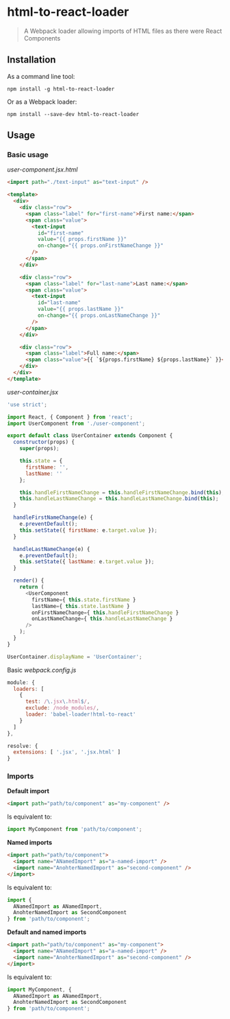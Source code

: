 # html-to-react-loader

> A Webpack loader allowing imports of HTML files as there were React Components

## Installation

As a command line tool:

```
npm install -g html-to-react-loader
```

Or as a Webpack loader:

```
npm install --save-dev html-to-react-loader
```

## Usage

### Basic usage

_user-component.jsx.html_

```html
<import path="./text-input" as="text-input" />

<template>
  <div>
    <div class="row">
      <span class="label" for="first-name">First name:</span>
      <span class="value">
        <text-input
          id="first-name"
          value="{{ props.firstName }}"
          on-change="{{ props.onFirstNameChange }}"
        />
      </span>
    </div>

    <div class="row">
      <span class="label" for="last-name">Last name:</span>
      <span class="value">
        <text-input
          id="last-name"
          value="{{ props.lastName }}"
          on-change="{{ props.onLastNameChange }}"
        />
      </span>
    </div>

    <div class="row">
      <span class="label">Full name:</span>
      <span class="value">{{ `${props.firstName} ${props.lastName}` }}</span>
    </div>
  </div>
</template>
```

_user-container.jsx_

```js
'use strict';

import React, { Component } from 'react';
import UserComponent from './user-component';

export default class UserContainer extends Component {
  constructor(props) {
    super(props);

    this.state = {
      firstName: '',
      lastName: ''
    };

    this.handleFirstNameChange = this.handleFirstNameChange.bind(this);
    this.handleLastNameChange = this.handleLastNameChange.bind(this);
  }

  handleFirstNameChange(e) {
    e.preventDefault();
    this.setState({ firstName: e.target.value });
  }

  handleLastNameChange(e) {
    e.preventDefault();
    this.setState({ lastName: e.target.value });
  }

  render() {
    return (
      <UserComponent
        firstName={ this.state.firstName }
        lastName={ this.state.lastName }
        onFirstNameChange={ this.handleFirstNameChange }
        onLastNameChange={ this.handleLastNameChange }
      />
    );
  }
}

UserContainer.displayName = 'UserContainer';
```

Basic _webpack.config.js_

```js
module: {
  loaders: [
    {
      test: /\.jsx\.html$/,
      exclude: /node_modules/,
      loader: 'babel-loader!html-to-react'
    }
  ]
},

resolve: {
  extensions: [ '.jsx', '.jsx.html' ]
}
```

### Imports

**Default import**

```html
<import path="path/to/component" as="my-component" />
```

Is equivalent to:

```js
import MyComponent from 'path/to/component';
```

**Named imports**

```html
<import path="path/to/component">
  <import name="ANamedImport" as="a-named-import" />
  <import name="AnohterNamedImport" as="second-component" />
</import>
```

Is equivalent to:

```js
import {
  ANamedImport as ANamedImport,
  AnohterNamedImport as SecondComponent
} from 'path/to/component';
```

**Default and named imports**

```html
<import path="path/to/component" as="my-component">
  <import name="ANamedImport" as="a-named-import" />
  <import name="AnohterNamedImport" as="second-component" />
</import>
```

Is equivalent to:

```js
import MyComponent, {
  ANamedImport as ANamedImport,
  AnohterNamedImport as SecondComponent
} from 'path/to/component';
```

